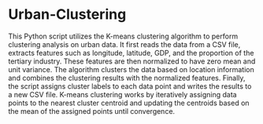 # Urban-Clustering
This Python script utilizes the K-means clustering algorithm to perform clustering analysis on urban data. It first reads the data from a CSV file, extracts features such as longitude, latitude, GDP, and the proportion of the tertiary industry. These features are then normalized to have zero mean and unit variance. The algorithm clusters the data based on location information and combines the clustering results with the normalized features. Finally, the script assigns cluster labels to each data point and writes the results to a new CSV file. K-means clustering works by iteratively assigning data points to the nearest cluster centroid and updating the centroids based on the mean of the assigned points until convergence.
